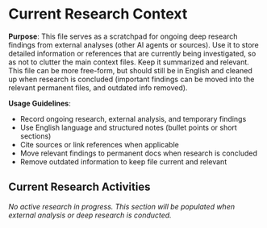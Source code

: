 # Current Research Context

**Purpose**: This file serves as a scratchpad for ongoing deep research findings from external analyses (other AI agents or sources). Use it to store detailed information or references that are currently being investigated, so as not to clutter the main context files. Keep it summarized and relevant. This file can be more free-form, but should still be in English and cleaned up when research is concluded (important findings can be moved into the relevant permanent files, and outdated info removed).

**Usage Guidelines**:
- Record ongoing research, external analysis, and temporary findings
- Use English language and structured notes (bullet points or short sections)
- Cite sources or link references when applicable
- Move relevant findings to permanent docs when research is concluded
- Remove outdated information to keep file current and relevant

## Current Research Activities

*No active research in progress. This section will be populated when external analysis or deep research is conducted.*